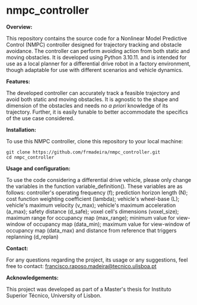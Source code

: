 # nmpc_controller
**Overview:**

This repository contains the source code for a Nonlinear Model Predictive Control (NMPC) controller designed for trajectory tracking and obstacle avoidance. The controller can perform avoiding action from both static and moving obstacles. It is developed using Python 3.10.11. and is intended for use as a local planner for a differential drive robot in a factory environment, though adaptable for use with different scenarios and vehicle dynamics.

**Features:**

The developed controller can accurately track a feasible trajectory and avoid both static and moving obstacles. It is agnostic to the shape and dimension of the obstacles and needs no _a priori_ knowledge of its trajectory. Further, it is easily tunable to better accommodate the specifics of the use case considered.

**Installation:**

To use this NMPC controller, clone this repository to your local machine:
```
git clone https://github.com/frmadeira/nmpc_controller.git
cd nmpc_controller
```

**Usage and configuration:**

To use the code considering a differential drive vehicle, please only change the variables in the function variable_definition(). These variables are as follows: controller's operating frequency (f); prediction horizon length (N); cost function weighting coefficient (lambda); vehicle's wheel-base (L); vehicle's maximum velocity (v_max); vehicle's maximum acceleration (a_max); safety distance (d_safe); voxel cell's dimensions (voxel_size); maximum range for occupancy map (max_range); minimum value for view-window of occupancy map (data_min); maximum value for view-window of occupancy map (data_max) and distance from reference that triggers replanning (d_replan)

**Contact:**

For any questions regarding the project, its usage or any suggestions, feel free to contact: francisco.raposo.madeira@tecnico.ulisboa.pt

**Acknowledgements:**

This project was developed as part of a Master's thesis for Instituto Superior Técnico, University of Lisbon.
